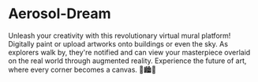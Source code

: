 # Aerosol-Dream
Unleash your creativity with this revolutionary virtual mural platform! Digitally paint or upload artworks onto buildings or even the sky. As explorers walk by, they're notified and can view your masterpiece overlaid on the real world through augmented reality. Experience the future of art, where every corner becomes a canvas. 🎨🏙️🌌
